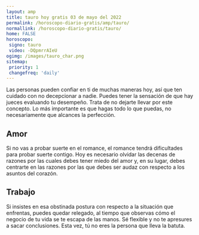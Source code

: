 ```yaml
---
layout: amp
title: tauro hoy gratis 03 de mayo del 2022 
permalink: /horoscopo-diario-gratis/amp/tauro/
normallink: /horoscopo-diario-gratis/tauro/
home: FALSE
horoscopo:
 signo: tauro
 video: -DQpmrrAIeU
ogimg: /images/tauro_char.png
sitemap:
 priority: 1
 changefreq: 'daily'
---
```



Las personas pueden confiar en ti de muchas maneras hoy, así que ten cuidado con no decepcionar a nadie. Puedes tener la sensación de que hay jueces evaluando tu desempeño. Trata de no dejarte llevar por este concepto. Lo más importante es que hagas todo lo que puedas, no necesariamente que alcances la perfección.

## Amor

Si no vas a probar suerte en el romance, el romance tendrá dificultades para probar suerte contigo. Hoy es necesario olvidar las decenas de razones por las cuales debes tener miedo del amor y, en su lugar, debes centrarte en las razones por las que debes ser audaz con respecto a los asuntos del corazón.

## Trabajo

Si insistes en esa obstinada postura con respecto a la situación que enfrentas, puedes quedar relegado, al tiempo que observas cómo el negocio de tu vida se te escapa de las manos. Sé flexible y no te apresures a sacar conclusiones. Esta vez, tú no eres la persona que lleva la batuta.